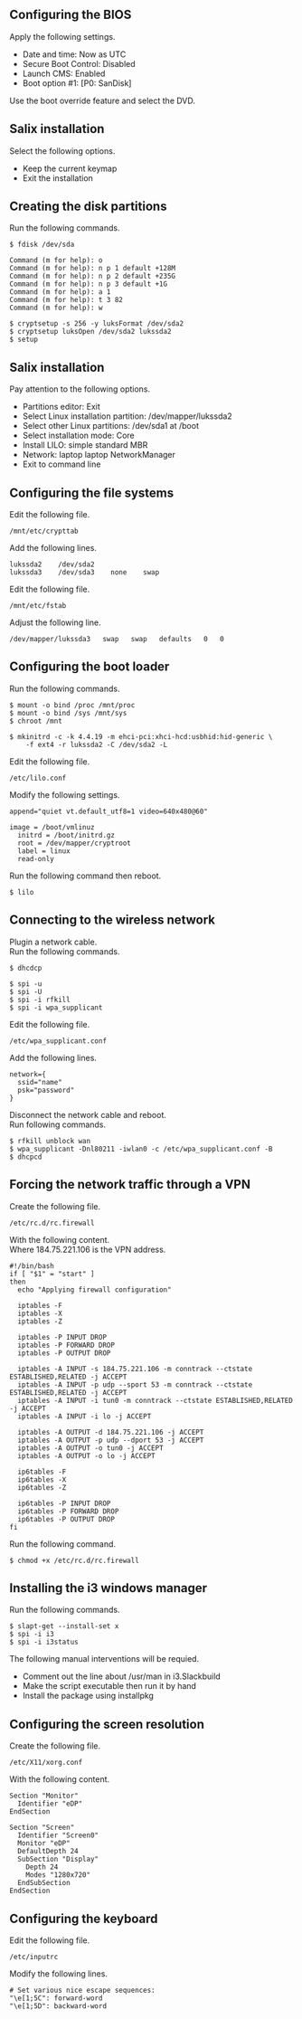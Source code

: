 Configuring the BIOS
--------------------
Apply the following settings.

- Date and time: Now as UTC
- Secure Boot Control: Disabled
- Launch CMS: Enabled
- Boot option #1: [P0: SanDisk]

Use the boot override feature and select the DVD.

Salix installation
------------------
Select the following options.

- Keep the current keymap
- Exit the installation

Creating the disk partitions
----------------------------
Run the following commands.

    $ fdisk /dev/sda

    Command (m for help): o
    Command (m for help): n p 1 default +128M
    Command (m for help): n p 2 default +235G
    Command (m for help): n p 3 default +1G
    Command (m for help): a 1
    Command (m for help): t 3 82
    Command (m for help): w

    $ cryptsetup -s 256 -y luksFormat /dev/sda2
    $ cryptsetup luksOpen /dev/sda2 lukssda2
    $ setup

Salix installation
------------------
Pay attention to the following options.

- Partitions editor: Exit
- Select Linux installation partition: /dev/mapper/lukssda2
- Select other Linux partitions: /dev/sda1 at /boot
- Select installation mode: Core
- Install LILO: simple standard MBR
- Network: laptop laptop NetworkManager
- Exit to command line

Configuring the file systems
----------------------------
Edit the following file.

    /mnt/etc/crypttab

Add the following lines.

    lukssda2    /dev/sda2
    lukssda3    /dev/sda3    none    swap

Edit the following file.

    /mnt/etc/fstab

Adjust the following line.

    /dev/mapper/lukssda3   swap   swap   defaults   0   0

Configuring the boot loader
---------------------------
Run the following commands.

    $ mount -o bind /proc /mnt/proc
    $ mount -o bind /sys /mnt/sys
    $ chroot /mnt

    $ mkinitrd -c -k 4.4.19 -m ehci-pci:xhci-hcd:usbhid:hid-generic \
        -f ext4 -r lukssda2 -C /dev/sda2 -L

Edit the following file.

    /etc/lilo.conf

Modify the following settings.

    append="quiet vt.default_utf8=1 video=640x480@60"

    image = /boot/vmlinuz
      initrd = /boot/initrd.gz
      root = /dev/mapper/cryptroot
      label = linux
      read-only

Run the following command then reboot.

    $ lilo

Connecting to the wireless network
----------------------------------
Plugin a network cable.  
Run the following commands.

    $ dhcdcp

    $ spi -u
    $ spi -U
    $ spi -i rfkill
    $ spi -i wpa_supplicant

Edit the following file.

    /etc/wpa_supplicant.conf

Add the following lines.

    network={
      ssid="name"
      psk="password"
    }

Disconnect the network cable and reboot.  
Run following commands.

    $ rfkill unblock wan
    $ wpa_supplicant -Dnl80211 -iwlan0 -c /etc/wpa_supplicant.conf -B
    $ dhcpcd

Forcing the network traffic through a VPN
-----------------------------------------
Create the following file.

    /etc/rc.d/rc.firewall

With the following content.  
Where 184.75.221.106 is the VPN address.

    #!/bin/bash
    if [ "$1" = "start" ]
    then
      echo "Applying firewall configuration"

      iptables -F
      iptables -X
      iptables -Z

      iptables -P INPUT DROP
      iptables -P FORWARD DROP
      iptables -P OUTPUT DROP

      iptables -A INPUT -s 184.75.221.106 -m conntrack --ctstate ESTABLISHED,RELATED -j ACCEPT
      iptables -A INPUT -p udp --sport 53 -m conntrack --ctstate ESTABLISHED,RELATED -j ACCEPT
      iptables -A INPUT -i tun0 -m conntrack --ctstate ESTABLISHED,RELATED -j ACCEPT
      iptables -A INPUT -i lo -j ACCEPT

      iptables -A OUTPUT -d 184.75.221.106 -j ACCEPT
      iptables -A OUTPUT -p udp --dport 53 -j ACCEPT
      iptables -A OUTPUT -o tun0 -j ACCEPT
      iptables -A OUTPUT -o lo -j ACCEPT

      ip6tables -F
      ip6tables -X
      ip6tables -Z

      ip6tables -P INPUT DROP
      ip6tables -P FORWARD DROP
      ip6tables -P OUTPUT DROP
    fi

Run the following command.

    $ chmod +x /etc/rc.d/rc.firewall

Installing the i3 windows manager
---------------------------------
Run the following commands.

    $ slapt-get --install-set x
    $ spi -i i3
    $ spi -i i3status

The following manual interventions will be requied.

- Comment out the line about /usr/man in i3.Slackbuild
- Make the script executable then run it by hand
- Install the package using installpkg

Configuring the screen resolution
---------------------------------
Create the following file.

    /etc/X11/xorg.conf

With the following content.

    Section "Monitor"
      Identifier "eDP"
    EndSection

    Section "Screen"
      Identifier "Screen0"
      Monitor "eDP"
      DefaultDepth 24
      SubSection "Display"
        Depth 24
        Modes "1280x720"
      EndSubSection
    EndSection

Configuring the keyboard
------------------------
Edit the following file.

    /etc/inputrc

Modify the following lines.

    # Set various nice escape sequences:
    "\e[1;5C": forward-word
    "\e[1;5D": backward-word

